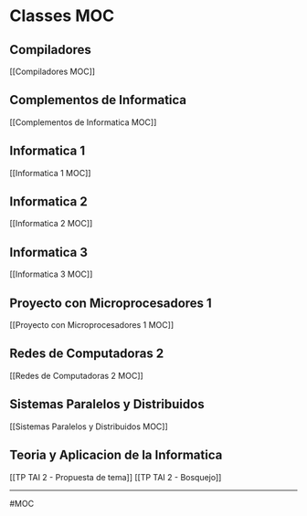 # Classes MOC

## Compiladores
[[Compiladores MOC]]

## Complementos de Informatica
[[Complementos de Informatica MOC]]

## Informatica 1
[[Informatica 1 MOC]]

## Informatica 2
[[Informatica 2 MOC]]

## Informatica 3
[[Informatica 3 MOC]]

## Proyecto con Microprocesadores 1
[[Proyecto con Microprocesadores 1 MOC]]

## Redes de Computadoras 2
[[Redes de Computadoras 2 MOC]]

## Sistemas Paralelos y Distribuidos
[[Sistemas Paralelos y Distribuidos MOC]]

## Teoria y Aplicacion de la Informatica
[[TP TAI 2 - Propuesta de tema]]
[[TP TAI 2 - Bosquejo]]

---
#MOC 